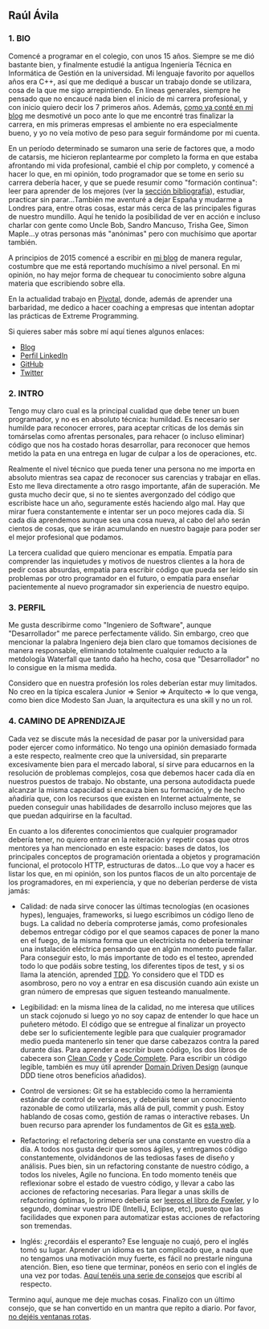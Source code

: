 ## Raúl Ávila

### 1. BIO

Comencé a programar en el colegio, con unos 15 años. Siempre se me dió bastante bien, y finalmente estudié la antigua Ingeniería Técnica en Informática de Gestión en la universidad. Mi lenguaje favorito por aquellos años era C++, así que me dediqué a buscar un trabajo donde se utilizara, cosa de la que me sigo arrepintiendo. En líneas generales, siempre he pensado que no encaucé nada bien el inicio de mi carrera profesional, y con inicio quiero decir los 7 primeros años. Además, [como ya conté en mi blog](http://raulavila.com/2017/01/yo-fui-un-mal-programador/) me desmotivé un poco ante lo que me encontré tras finalizar la carrera, en mis primeras empresas el ambiente no era especialmente bueno, y yo no veía motivo de peso para seguir formándome por mi cuenta.

En un período determinado se sumaron una serie de factores que, a modo de catarsis, me hicieron replantearme por completo la forma en que estaba afrontando mi vida profesional, cambié el chip por completo, y comencé a hacer lo que, en mi opinión, todo programador que se tome en serio su carrera debería hacer, y que se puede resumir como "formación continua": leer para aprender de los mejores (ver la [sección bibliografía](https://github.com/rubenfa/mentoria/blob/master/bibliografia.md)), estudiar, practicar sin parar...También me aventuré a dejar España y mudarme a Londres para, entre otras cosas, estar más cerca de las principales figuras de nuestro mundillo. Aquí he tenido la posibilidad de ver en acción e incluso charlar con gente como Uncle Bob, Sandro Mancuso, Trisha Gee, Simon Maple...y otras personas más "anónimas" pero con muchísimo que aportar también.

A principios de 2015 comencé a escribir en [mi blog](http://raulavila.com/) de manera regular, costumbre que me está reportando muchísimo a nivel personal. En mi opinión, no hay mejor forma de chequear tu conocimiento sobre alguna materia que escribiendo sobre ella.

En la actualidad trabajo en [Pivotal](https://pivotal.io/), donde, además de aprender una barbaridad, me dedico a hacer coaching a empresas que intentan adoptar las prácticas de Extreme Programming.

Si quieres saber más sobre mí aquí tienes algunos enlaces:

* [Blog](http://raulavila.com/)
* [Perfil LinkedIn](http://uk.linkedin.com/in/raulavila)
* [GitHub](https://github.com/raulavila)
* [Twitter](http://www.twitter.com/_Raul_Avila)

### 2. INTRO

Tengo muy claro cual es la principal cualidad que debe tener un buen programador, y no es en absoluto técnica: humildad. Es necesario ser humilde para reconocer errores, para aceptar críticas de los demás sin tomárselas como afrentas personales, para rehacer (o incluso eliminar) código que nos ha costado horas desarrollar, para reconocer que hemos metido la pata en una entrega en lugar de culpar a los de operaciones, etc.

Realmente el nivel técnico que pueda tener una persona no me importa en absoluto mientras sea capaz de reconocer sus carencias y trabajar en ellas. Esto me lleva directamente a otro rasgo importante, afán de superación. Me gusta mucho decir que, si no te sientes avergonzado del código que escribiste hace un año, seguramente estés haciendo algo mal. Hay que mirar fuera constantemente e intentar ser un poco mejores cada día. Si cada día aprendemos aunque sea una cosa nueva, al cabo del año serán cientos de cosas, que se irán acumulando en nuestro bagaje para poder ser el mejor profesional que podamos.

La tercera cualidad que quiero mencionar es empatía. Empatía para comprender las inquietudes y motivos de nuestros clientes a la hora de pedir cosas absurdas, empatía para escribir código que pueda ser leído sin problemas por otro programador en el futuro, o empatía para enseñar pacientemente al nuevo programador sin experiencia de nuestro equipo.

### 3. PERFIL

Me gusta describirme como "Ingeniero de Software", aunque "Desarrollador" me parece perfectamente válido. Sin embargo, creo que mencionar la palabra Ingeniero deja bien claro que tomamos decisiones de manera responsable, eliminando totalmente cualquier reducto a la metdología Waterfall que tanto daño ha hecho, cosa que "Desarrollador" no lo consigue en la misma medida.

Considero que en nuestra profesión los roles deberían estar muy limitados. No creo en la típica escalera Junior => Senior => Arquitecto => lo que venga, como bien dice Modesto San Juan, la arquitectura es una skill y no un rol.

### 4. CAMINO DE APRENDIZAJE

Cada vez se discute más la necesidad de pasar por la universidad para poder ejercer como informático. No tengo una opinión demasiado formada a este respecto, realmente creo que la universidad, sin prepararte excesivamente bien para el mercado laboral, sí sirve para educarnos en la resolución de problemas complejos, cosa que debemos hacer cada día en nuestros puestos de trabajo. No obstante, una persona autodidacta puede alcanzar la misma capacidad si encauza bien su formación, y de hecho añadiría que, con los recursos que existen en Internet actualmente, se pueden conseguir unas habilidades de desarrollo incluso mejores que las que puedan adquirirse en la facultad.

En cuanto a los diferentes conocimientos que cualquier programador debería tener, no quiero entrar en la reiteración y repetir cosas que otros mentores ya han mencionado en este espacio: bases de datos, los principales conceptos de programación orientada a objetos y programación funcional, el protocolo HTTP, estructuras de datos...Lo que voy a hacer es listar los que, en mi opinión, son los puntos flacos de un alto porcentaje de los programadores, en mi experiencia, y que no deberían perderse de vista jamás:

* Calidad: de nada sirve conocer las últimas tecnologías (en ocasiones hypes), lenguajes, frameworks, si luego escribimos un código lleno de bugs. La calidad no debería comproterse jamás, como profesionales debemos entregar código por el que seamos capaces de poner la mano en el fuego, de la misma forma que un electricista no debería terminar una instalación eléctrica pensando que en algún momento puede fallar. Para conseguir esto, lo más importante de todo es el testeo, aprended todo lo que podáis sobre testing, los diferentes tipos de test, y si os llama la atención, aprended [TDD](https://www.amazon.es/Test-Driven-Development-Addison-Wesley-Signature/dp/0321146530/ref=sr_1_1). Yo considero que el TDD es asombroso, pero no voy a entrar en esa discusión cuando aún existe un gran número de empresas que siguen testeando manualmente.

* Legibilidad: en la misma línea de la calidad, no me interesa que utilices un stack cojonudo si luego yo no soy capaz de entender lo que hace un puñetero método. El código que se entregue al finalizar un proyecto debe ser lo suficientemente legible para que cualquier programador medio pueda mantenerlo sin tener que darse cabezazos contra la pared durante días. Para aprender a escribir buen código, los dos libros de cabecera son [Clean Code](https://www.amazon.es/Clean-Code-Handbook-Software-Craftsmanship/dp/0132350882) y [Code Complete](https://www.amazon.es/Code-Complete-Developer-Best-Practices-ebook/dp/B00JDMPOSY/ref=sr_1_1). Para escribir un código legible, también es muy útil aprender [Domain Driven Design](https://www.amazon.es/Domain-Driven-Design-Distilled-Vernon-Vaughn/dp/0134434420/ref=sr_1_1) (aunque DDD tiene otros beneficios añadidos).

* Control de versiones: Git se ha establecido como la herramienta estándar de control de versiones, y deberiáis tener un conocimiento razonable de como utilizarla, más allá de pull, commit y push. Estoy hablando de cosas como, gestión de ramas o interactive rebases. Un buen recurso para aprender los fundamentos de Git es [esta web](http://gitimmersion.com/).

* Refactoring: el refactoring debería ser una constante en vuestro día a día. A todos nos gusta decir que somos ágiles, y entregamos código constantemente, olvidándonos de las tediosas fases de diseño y análisis. Pues bien, sin un refactoring constante de nuestro código, a todos los niveles, Agile no funciona. En todo momento tenéis que reflexionar sobre el estado de vuestro código, y llevar a cabo las acciones de refactoring necesarias. Para llegar a unas skills de refactoring óptimas, lo primero debería ser [leeros el libro de Fowler](https://www.amazon.es/Refactoring-Improving-Design-Existing-Technology/dp/0201485672/ref=sr_1_1), y lo segundo, dominar vuestro IDE (IntelliJ, Eclipse, etc), puesto que las facilidades que exponen para automatizar estas acciones de refactoring son tremendas.

* Inglés: ¿recordáis el esperanto? Ese lenguaje no cuajó, pero el inglés tomó su lugar. Aprender un idioma es tan complicado que, a nada que no tengamos una motivación muy fuerte, es fácil no prestarle ninguna atención. Bien, eso tiene que terminar, ponéos en serio con el inglés de una vez por todas. [Aquí tenéis una serie de consejos](http://raulavila.com/2016/12/aprender-ingles/) que escribí al respecto.

Termino aquí, aunque me deje muchas cosas. Finalizo con un último consejo, que se han convertido en un mantra que repito a diario. Por favor, [no dejéis ventanas rotas](http://raulavila.com/2016/09/ventanas-rotas/).
